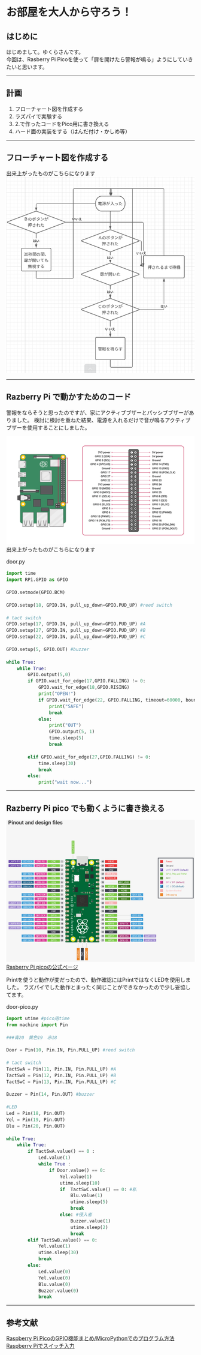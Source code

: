# お部屋を大人から守ろう！


## はじめに
はじめまして。ゆくらさんです。  
今回は、Rasberry Pi Picoを使って「扉を開けたら警報が鳴る」ようにしていきたいと思います。  

---
## 計画
1. フローチャート図を作成する
1. ラズパイで実験する
1. 2.で作ったコードをPico用に書き換える
1. ハード面の実装をする（はんだ付け・かしめ等）

---
## フローチャート図を作成する
出来上がったものがこちらになります
![image](/image/flowchart_door.png)

---
## Razberry Pi で動かすためのコード

警報をならそうと思ったのですが、家にアクティブブザーとパッシブブザーがありました。
検討に検討を重ねた結果、電源を入れるだけで音が鳴るアクティブブザーを使用することにしました。

![image](image/ras-pin.png)
出来上がったものがこちらになります

door.py
~~~Python
import time
import RPi.GPIO as GPIO

GPIO.setmode(GPIO.BCM)

GPIO.setup(18, GPIO.IN, pull_up_down=GPIO.PUD_UP) #reed switch

# tact switch
GPIO.setup(17, GPIO.IN, pull_up_down=GPIO.PUD_UP) #A
GPIO.setup(27, GPIO.IN, pull_up_down=GPIO.PUD_UP) #B
GPIO.setup(22, GPIO.IN, pull_up_down=GPIO.PUD_UP) #C

GPIO.setup(5, GPIO.OUT) #buzzer

while True:
    while True:
        GPIO.output(5,0)
        if GPIO.wait_for_edge(17,GPIO.FALLING) != 0:
            GPIO.wait_for_edge(18,GPIO.RISING)
            print("OPEN!")
            if GPIO.wait_for_edge(22, GPIO.FALLING, timeout=60000, bouncetime=1000) != 0 :
                print("SAFE")
                break        
            else:
                print("OUT")
                GPIO.output(5, 1)
                time.sleep(5) 
                break

        elif GPIO.wait_for_edge(27,GPIO.FALLING) != 0:
            time.sleep(30)
            break
        else:
            print("wait now...")

~~~

---
## Razberry Pi pico でも動くように書き換える

![image](image/ras-pico-pin.png)
[Rasberry Pi picoの公式ページ](https://www.raspberrypi.com/documentation/microcontrollers/raspberry-pi-pico.html#pinout-and-design-files)

Printを使うと動作が変だったので、動作確認にはPrintではなくLEDを使用しました。
ラズパイでした動作とまったく同じことができなかったので少し妥協してます。

door-pico.py
~~~Python
import utime #pico用time
from machine import Pin

###青20　黄色19　赤18

Door = Pin(10, Pin.IN, Pin.PULL_UP) #reed switch

# tact switch
TactSwA = Pin(11, Pin.IN, Pin.PULL_UP) #A
TactSwB = Pin(12, Pin.IN, Pin.PULL_UP) #B
TactSwC = Pin(13, Pin.IN, Pin.PULL_UP) #C

Buzzer = Pin(14, Pin.OUT) #buzzer

#LED
Led = Pin(18, Pin.OUT)
Yel = Pin(19, Pin.OUT)
Blu = Pin(20, Pin.OUT)

while True:
    while True:
        if TactSwA.value() == 0 :
            Led.value(1)
            while True :
                if Door.value() == 0:  
                    Yel.value(1)
                    utime.sleep(10)
                    if  TactSwC.value() == 0: #私
                        Blu.value(1)
                        utime.sleep(5)
                        break        
                    else: #侵入者
                        Buzzer.value(1)
                        utime.sleep(2)
                        break
        elif TactSwB.value() == 0:
            Yel.value(1)
            utime.sleep(30)
            break
        else:
            Led.value(0)
            Yel.value(0)
            Blu.value(0)
            Buzzer.value(0)
            break
~~~




---
## 参考文献
[Raspberry Pi PicoのGPIO機能まとめ/MicroPythonでのプログラム方法](https://hellobreak.net/raspberrypi-pico-gpio-micropython-0206/)  
[Raspberry Piでスイッチ入力](https://monomonotech.jp/kurage/raspberrypi/tact_switch.html)
